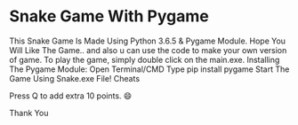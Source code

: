 # Snake Game With Pygame
 This Snake Game Is Made Using Python 3.6.5 & Pygame Module. Hope You Will Like The Game.. and also u can use the code to make your own version of game. 
 To play the game, simply double click on the main.exe.
 Installing The Pygame Module: 
 Open Terminal/CMD Type pip install pygame
  Start The Game Using Snake.exe File!
Cheats   

Press Q to add extra 10 points. 😄 

Thank You
